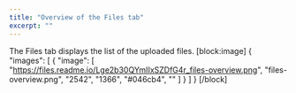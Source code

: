 ```yaml
---
title: "Overview of the Files tab"
excerpt: ""
---
```

The Files tab displays the list of the uploaded files.
[block:image]
{
  "images": [
    {
      "image": [
        "https://files.readme.io/Lge2b30QYmIIxSZDfG4r_files-overview.png",
        "files-overview.png",
        "2542",
        "1366",
        "#046cb4",
        ""
      ]
    }
  ]
}
[/block]